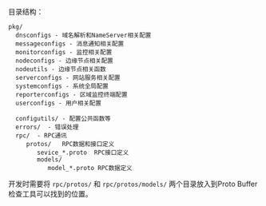 目录结构：
~~~
pkg/
  dnsconfigs - 域名解析和NameServer相关配置
  messageconfigs - 消息通知相关配置
  monitorconfigs - 监控相关配置
  nodeconfigs - 边缘节点相关配置
  nodeutils - 边缘节点相关函数
  serverconfigs - 网站服务相关配置
  systemconfigs - 系统全局配置
  reporterconfigs - 区域监控终端配置
  userconfigs - 用户相关配置
  
  configutils/ - 配置公共函数等
  errors/  - 错误处理
  rpc/  - RPC通讯
     protos/   RPC数据和接口定义
        sevice_*.proto  RPC接口定义
        models/
           model_*.proto RPC数据定义
~~~

开发时需要将 `rpc/protos/` 和 `rpc/protos/models/` 两个目录放入到Proto Buffer检查工具可以找到的位置。